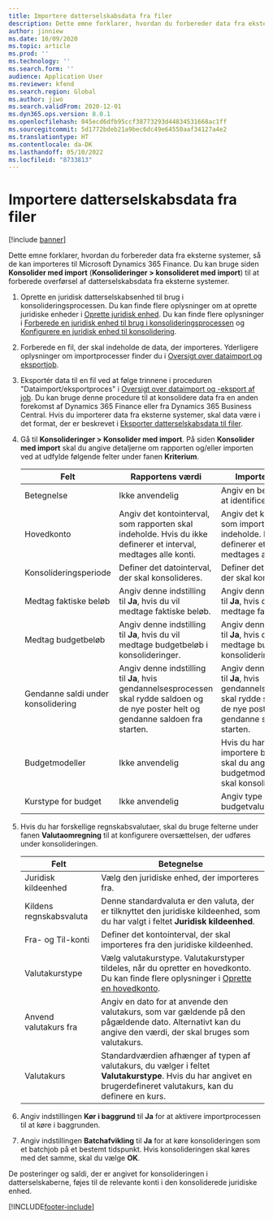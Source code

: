 ```yaml
---
title: Importere datterselskabsdata fra filer
description: Dette emne forklarer, hvordan du forbereder data fra eksterne systemer, så de kan importeres til Microsoft Dynamics 365 Finance.
author: jinniew
ms.date: 10/09/2020
ms.topic: article
ms.prod: ''
ms.technology: ''
ms.search.form: ''
audience: Application User
ms.reviewer: kfend
ms.search.region: Global
ms.author: jiwo
ms.search.validFrom: 2020-12-01
ms.dyn365.ops.version: 8.0.1
ms.openlocfilehash: 045ecd6dfb95ccf38773293d44834531668ac1ff
ms.sourcegitcommit: 5d1772bdeb21a9bec6dc49e64550aaf34127a4e2
ms.translationtype: HT
ms.contentlocale: da-DK
ms.lasthandoff: 05/10/2022
ms.locfileid: "8733813"
---
```

# <a name="import-subsidiary-data-from-files"></a>Importere datterselskabsdata fra filer

[!include [banner](../includes/banner.md)]

Dette emne forklarer, hvordan du forbereder data fra eksterne systemer, så de kan importeres til Microsoft Dynamics 365 Finance. Du kan bruge siden **Konsolider med import** (**Konsolideringer \> konsolideret med import**) til at forberede overførsel af datterselskabsdata fra eksterne systemer.

1. Oprette en juridisk datterselskabsenhed til brug i konsolideringsprocessen. Du kan finde flere oplysninger om at oprette juridiske enheder i [Oprette juridisk enhed](../../fin-ops-core/fin-ops/organization-administration/tasks/create-legal-entity.md). Du kan finde flere oplysninger i [Forberede en juridisk enhed til brug i konsolideringsprocessen](prepare-company-for-consolidation.md) og [Konfigurere en juridisk enhed til konsolidering](set-up-subsidiary-company-for-consolidation.md).

2. Forberede en fil, der skal indeholde de data, der importeres. Yderligere oplysninger om importprocesser finder du i [Oversigt over dataimport og eksportjob](../../fin-ops-core/dev-itpro/data-entities/data-import-export-job.md).
3. Eksportér data til en fil ved at følge trinnene i proceduren "Dataimport/eksportproces" i [Oversigt over dataimport og -eksport af job](../../fin-ops-core/dev-itpro/data-entities/data-import-export-job.md). Du kan bruge denne procedure til at konsolidere data fra en anden forekomst af Dynamics 365 Finance eller fra Dynamics 365 Business Central. Hvis du importerer data fra eksterne systemer, skal data være i det format, der er beskrevet i [Eksporter datterselskabsdata til filer](export-subsidiary-data-to-file.md).
4. Gå til **Konsolideringer \> Konsolider med import**. På siden **Konsolider med import** skal du angive detaljerne om rapporten og/eller importen ved at udfylde følgende felter under fanen **Kriterium**.

    | Felt                                 | Rapportens værdi | Importens værdi |
    |---------------------------------------|----------------------|----------------------|
    | Betegnelse                           | Ikke anvendelig | Angiv en beskrivelse for at identificere importen. |
    | Hovedkonto                          | Angiv det kontointerval, som rapporten skal indeholde. Hvis du ikke definerer et interval, medtages alle konti. | Angiv det kontointerval, som importen skal indeholde. Hvis du ikke definerer et interval, medtages alle konti. |
    | Konsolideringsperiode                  | Definer det datointerval, der skal konsolideres. | Definer det datointerval, der skal konsolideres. |
    | Medtag faktiske beløb                | Angiv denne indstilling til **Ja**, hvis du vil medtage faktiske beløb. | Angiv denne indstilling til **Ja**, hvis du vil medtage faktiske beløb. |
    | Medtag budgetbeløb                | Angiv denne indstilling til **Ja**, hvis du vil medtage budgetbeløb i konsolideringer. | Angiv denne indstilling til **Ja**, hvis du vil medtage budgetbeløb i konsolideringer. |
    | Gendanne saldi under konsolidering | Angiv denne indstilling til **Ja**, hvis gendannelsesprocessen skal rydde saldoen og de nye poster helt og gendanne saldoen fra starten. | Angiv denne indstilling til **Ja**, hvis gendannelsesprocessen skal rydde saldoen og de nye poster helt og gendanne saldoen fra starten. |
    | Budgetmodeller                         | Ikke anvendelig | Hvis du har valgt at importere budgetbeløb, skal du angive de budgetmodeller, der skal konsolideres. |
    | Kurstype for budget                      | Ikke anvendelig | Angiv type af en budgetvalutakurstype. |

6. Hvis du har forskellige regnskabsvalutaer, skal du bruge felterne under fanen **Valutaomregning** til at konfigurere oversættelsen, der udføres under konsolideringen.

    | Felt                      | Betegnelse |
    |----------------------------|-------------|
    | Juridisk kildeenhed        | Vælg den juridiske enhed, der importeres fra. |
    | Kildens regnskabsvaluta | Denne standardvaluta er den valuta, der er tilknyttet den juridiske kildeenhed, som du har valgt i feltet **Juridisk kildeenhed**. |
    | Fra- og Til-konti       | Definer det kontointerval, der skal importeres fra den juridiske kildeenhed. |
    | Valutakurstype         | Vælg valutakurstype. Valutakurstyper tildeles, når du opretter en hovedkonto. Du kan finde flere oplysninger i [Oprette en hovedkonto](tasks/create-main-account.md). |
    | Anvend valutakurs fra   | Angiv en dato for at anvende den valutakurs, som var gældende på den pågældende dato. Alternativt kan du angive den værdi, der skal bruges som valutakurs. |
    | Valutakurs              | Standardværdien afhænger af typen af valutakurs, du vælger i feltet **Valutakurstype**. Hvis du har angivet en brugerdefineret valutakurs, kan du definere en kurs. |

7. Angiv indstillingen **Kør i baggrund** til **Ja** for at aktivere importprocessen til at køre i baggrunden.
8. Angiv indstillingen **Batchafvikling** til **Ja** for at køre konsolideringen som et batchjob på et bestemt tidspunkt. Hvis konsolideringen skal køres med det samme, skal du vælge **OK**. 

De posteringer og saldi, der er angivet for konsolideringen i datterselskaberne, føjes til de relevante konti i den konsoliderede juridiske enhed.


[!INCLUDE[footer-include](../../includes/footer-banner.md)]
